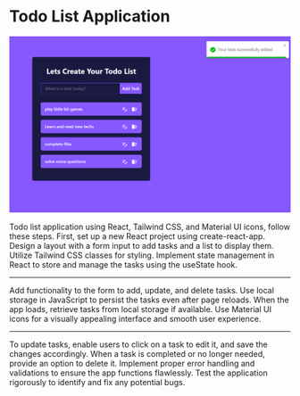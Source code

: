 <h1>Todo List Application</h1>
<img src="./src/assets/todo.png" alt="todo" />
<p>Todo list application using React, Tailwind CSS, and Material UI icons, follow these steps. First, set up a new React project using create-react-app. Design a layout with a form input to add tasks and a list to display them. Utilize Tailwind CSS classes for styling. Implement state management in React to store and manage the tasks using the useState hook.
<br>
<hr>
Add functionality to the form to add, update, and delete tasks. Use local storage in JavaScript to persist the tasks even after page reloads. When the app loads, retrieve tasks from local storage if available. Use Material UI icons for a visually appealing interface and smooth user experience.
<br>
<hr>
To update tasks, enable users to click on a task to edit it, and save the changes accordingly. When a task is completed or no longer needed, provide an option to delete it. Implement proper error handling and validations to ensure the app functions flawlessly. Test the application rigorously to identify and fix any potential bugs.
</p>
